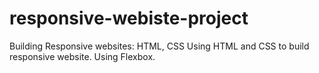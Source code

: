 # responsive-webiste-project
Building Responsive websites: HTML, CSS
Using HTML and CSS to build responsive website. Using Flexbox.
